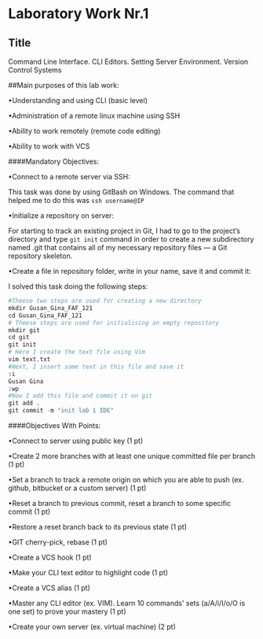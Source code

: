 Laboratory Work Nr.1
====================
Title
-----
Command Line Interface. CLI Editors. Setting Server Environment. Version Control Systems

##Main purposes of this lab work:

•Understanding and using CLI (basic level)

•Administration of a remote linux machine using SSH

•Ability to work remotely (remote code editing)

•Ability to work with VCS

####Mandatory Objectives:

•Connect to a remote server via SSH:

This task was done by using GitBash on Windows. The command that helped me to do this was `ssh username@IP` 

•Initialize a repository on server:

For starting to track an existing project in Git, I had to go to the project’s directory and type `git init` command in order to create a new subdirectory named .git that contains all of my necessary repository files — a Git repository skeleton.

•Create a file in repository folder, write in your name, save it and commit it:

I solved this task doing the following steps:
```python
#Theese two steps are used for creating a new directory
mkdir Gusan_Gina_FAF_121
cd Gusan_Gina_FAF_121
# Theese steps are used for initialising an empty repository
mkdir git
cd git
git init
# Here I create the text file using Vim
vim text.txt 
#Next, I insert some text in this file and save it
:i
Gusan Gina
:wp
#Now I add this file and commit it on git
git add .
git commit -m "init lab 1 IDE"
```

####Objectives With Points:

•Connect to server using public key (1 pt)

•Create 2 more branches with at least one unique committed file per branch (1 pt)

•Set a branch to track a remote origin on which you are able to push (ex. github, bitbucket or a custom server) (1 pt)

•Reset a branch to previous commit, reset a branch to some specific commit (1 pt)

•Restore a reset branch back to its previous state (1 pt)

•GIT cherry-pick, rebase (1 pt)

•Create a VCS hook (1 pt)

•Make your CLI text editor to highlight code (1 pt)

•Create a VCS alias (1 pt)

•Master any CLI editor (ex. VIM). Learn 10 commands' sets (a/A/i/I/o/O is one set) to prove your mastery (1 pt)

•Create your own server (ex. virtual machine) (2 pt)


